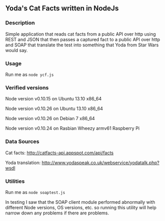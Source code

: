 ## Yoda's Cat Facts written in NodeJs

### Description

Simple application that reads cat facts from a public API over http using REST and JSON that then passes a captured fact to a public API over http and SOAP that translate the test into something that Yoda from Star Wars would say.

### Usage

Run me as `node ycf.js`

### Verified versions

Node version v0.10.15 on Ubuntu 13.10 x86_64

Node version v0.10.26 on Ubuntu 13.10 x86_64

Node version v0.10.26 on Debian 7 x86_64

Node version v0.10.24 on Rasbian Wheezy armv61 Raspberry Pi

### Data Sources

Cat facts: http://catfacts-api.appspot.com/api/facts

Yoda translation: http://www.yodaspeak.co.uk/webservice/yodatalk.php?wsdl

### Utilities

Run me as `node soaptest.js` 

In testing I saw that the SOAP client module performed abnormally with different Node versions, OS versions, etc. so running this utility will help narrow down any problems if there are problems.

